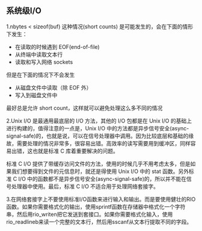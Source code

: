 ## 系统级I/O
1.nbytes < sizeof(buf) 这种情况(short counts) 是可能发生的，会在下面的情形下发生：

*  在读取的时候遇到 EOF(end-of-file)
*  从终端中读取文本行
*  读取和写入网络 sockets

但是在下面的情况下不会发生

*  从磁盘文件中读取（除 EOF 外）
*  写入到磁盘文件中

最好总是允许 short count，这样就可以避免处理这么多不同的情况

2.Unix I/O 是最通用最底层的 I/O 方法，其他的 I/O 包都是在 Unix I/O 的基础上进行构建的，值得注意的一点是，Unix I/O 中的方法都是异步信号安全(async-signal-safe)的，也就是说，可以在信号处理器中调用。因为比较底层和基础的缘故，需要处理的情况非常多，很容易出错。高效率的读写需要用到缓冲区，同样容易出错，这也就是标准 C 库着重要解决的问题。

标准 C I/O 提供了带缓存访问文件的方法，使用的时候几乎不用考虑太多，但是如果我们想要得到文件的元信息时，就还是得使用 Unix I/O 中的 stat 函数。另外标准 C I/O 中的函数都不是异步信号安全(async-signal-safe)的，所以并不能在信号处理器中使用。最后，标准 C I/O 不适合用于处理网络套接字。

3.在网络套接字上不要使用标准I/O函数来进行输入和输出。而是要使用健壮的RIO函数。如果你需要格式化的输出，使用sprintf函数在存储器中格式化一个字符串，然后用rio_writen把它发送到套接口。如果你需要格式化输入，使用rio_readlineb来读一个完整的文本行，然后用sscanf从文本行提取不同的字段。